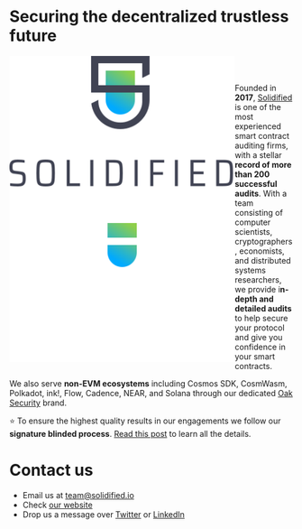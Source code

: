 # Securing the decentralized trustless future
<img align=left src="https://github.com/solidified-platform/.github/blob/master/profile/solidified_logo_black_resized.png#gh-light-mode-only" width="400">
<img align=left src="https://github.com/solidified-platform/.github/blob/master/profile/solidified_logo_white_resized.png#gh-dark-mode-only" width="400">

</br></br>

Founded in **2017**, [Solidified](https://www.solidified.io/) is one of the most experienced smart contract auditing firms, with a stellar **record of more than 200 successful audits**. With a team consisting of computer scientists, cryptographers, economists, and distributed systems researchers, we provide i**n-depth and detailed audits** to help secure your protocol and give you confidence in your smart contracts.

We also serve **non-EVM ecosystems** including Cosmos SDK, CosmWasm, Polkadot, ink!, Flow, Cadence, NEAR, and Solana through our dedicated [Oak Security](https://www.oaksecurity.io/) brand.

:star: To ensure the highest quality results in our engagements we follow our **signature blinded process**. [Read this post](https://medium.com/oak-security/there-is-no-perfect-methodology-our-unique-multi-layered-approach-to-security-audits-15e6a9fc7c0f) to learn all the details.

# Contact us

- Email us at [team@solidified.io](mailto:team@solidified.io)
- Check [our website](https://www.solidified.io/)
- Drop us a message over [Twitter](https://twitter.com/SolidifiedHQ) or [LinkedIn](https://www.linkedin.com/company/solidified/)

